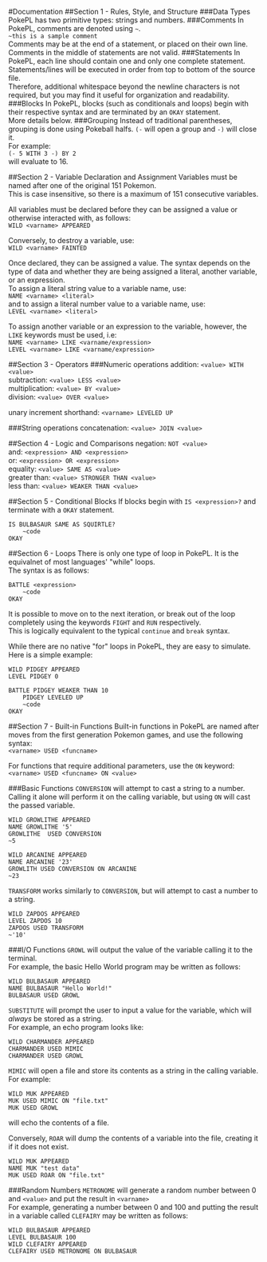 #Documentation
##Section 1 - Rules, Style, and Structure
###Data Types
PokePL has two primitive types: strings and numbers.
###Comments
In PokePL, comments are denoted using `~`.  
`~this is a sample comment`  
Comments may be at the end of a statement, or placed on their own line. Comments in the middle of statements are not valid.
###Statements
In PokePL, each line should contain one and only one complete statement. Statements/lines will be executed in order from top to bottom of the source file.  
Therefore, additional whitespace beyond the newline characters is not required, but you may find it useful for organization and readability.
###Blocks
In PokePL, blocks (such as conditionals and loops) begin with their respective syntax and are terminated by an `OKAY` statement.  
More details below.
###Grouping
Instead of traditional parentheses, grouping is done using Pokeball halfs. `(-` will open a group and `-)` will close it.  
For example:  
`(- 5 WITH 3 -) BY 2`  
will evaluate to 16.

##Section 2 - Variable Declaration and Assignment
Variables must be named after one of the original 151 Pokemon.  
This is case insensitive, so there is a maximum of 151 consecutive variables.  

All variables must be declared before they can be assigned a value or otherwise interacted with, as follows:  
`WILD <varname> APPEARED`

Conversely, to destroy a variable, use:  
`WILD <varname> FAINTED`

Once declared, they can be assigned a value. The syntax depends on the type of data and whether they are being assigned a literal, another variable, or an expression.  
To assign a literal string value to a variable name, use:  
`NAME <varname> <literal>`  
and to assign a literal number value to a variable name, use:  
`LEVEL <varname> <literal>`

To assign another variable or an expression to the variable, however, the `LIKE` keywords must be used, i.e:  
`NAME <varname> LIKE <varname/expression>`  
`LEVEL <varname> LIKE <varname/expression>`

##Section 3 - Operators
###Numeric operations
addition: `<value> WITH <value>`  
subtraction: `<value> LESS <value>`  
multiplication: `<value> BY <value>`  
division: `<value> OVER <value>`

unary increment shorthand: `<varname> LEVELED UP`

###String operations
concatenation: `<value> JOIN <value>`

##Section 4 - Logic and Comparisons
negation: `NOT <value>`  
and: `<expression> AND <expression>`  
or: `<expression> OR <expression>`  
equality: `<value> SAME AS <value>`  
greater than: `<value> STRONGER THAN <value>`  
less than: `<value> WEAKER THAN <value>`

##Section 5 - Conditional Blocks
If blocks begin with `IS <expression>?` and terminate with a `OKAY` statement.  
```
IS BULBASAUR SAME AS SQUIRTLE?
	~code
OKAY
```

##Section 6 - Loops
There is only one type of loop in PokePL. It is the equivalnet of most languages' "while" loops.  
The syntax is as follows:
```
BATTLE <expression>
	~code
OKAY
```
It is possible to move on to the next iteration, or break out of the loop completely using the keywords `FIGHT` and `RUN` respectively.  
This is logically equivalent to the typical `continue` and `break` syntax.

While there are no native "for" loops in PokePL, they are easy to simulate.  
Here is a simple example:
```
WILD PIDGEY APPEARED
LEVEL PIDGEY 0

BATTLE PIDGEY WEAKER THAN 10
	PIDGEY LEVELED UP
	~code
OKAY
```

##Section 7 - Built-in Functions
Built-in functions in PokePL are named after moves from the first generation Pokemon games, and use the following syntax:  
`<varname> USED <funcname>`

For functions that require additional parameters, use the `ON` keyword:  
`<varname> USED <funcname> ON <value>`

###Basic Functions
`CONVERSION` will attempt to cast a string to a number.  
Calling it alone will perform it on the calling variable, but using `ON` will cast the passed variable.
```
WILD GROWLITHE APPEARED
NAME GROWLITHE '5'
GROWLITHE  USED CONVERSION
~5

WILD ARCANINE APPEARED
NAME ARCANINE '23'
GROWLITH USED CONVERSION ON ARCANINE
~23
```

`TRANSFORM` works similarly to `CONVERSION`, but will attempt to cast a number to a string.
```
WILD ZAPDOS APPEARED
LEVEL ZAPDOS 10
ZAPDOS USED TRANSFORM
~'10'
```

###I/O Functions
`GROWL` will output the value of the variable calling it to the terminal.  
For example, the basic Hello World program may be written as follows:  
```
WILD BULBASAUR APPEARED
NAME BULBASAUR "Hello World!"
BULBASAUR USED GROWL
```

`SUBSTITUTE` will prompt the user to input a value for the variable, which will _always_ be stored as a string.  
For example, an echo program looks like:
```
WILD CHARMANDER APPEARED
CHARMANDER USED MIMIC
CHARMANDER USED GROWL
```

`MIMIC` will open a file and store its contents as a string in the calling variable. For example:
```
WILD MUK APPEARED
MUK USED MIMIC ON "file.txt"
MUK USED GROWL
```
will echo the contents of a file.

Conversely, `ROAR` will dump the contents of a variable into the file, creating it if it does not exist.
```
WILD MUK APPEARED
NAME MUK "test data"
MUK USED ROAR ON "file.txt"
```

###Random Numbers
`METRONOME` will generate a random number between 0 and `<value>` and put the result in `<varname>`  
For example, generating a number between 0 and 100 and putting the result in a variable called `CLEFAIRY` may be written as follows:
```
WILD BULBASAUR APPEARED
LEVEL BULBASAUR 100
WILD CLEFAIRY APPEARED
CLEFAIRY USED METRONOME ON BULBASAUR
```